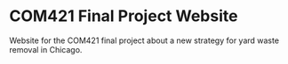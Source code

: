 # COM421 Final Project Website

Website for the COM421 final project about a new strategy for yard waste removal in Chicago.

